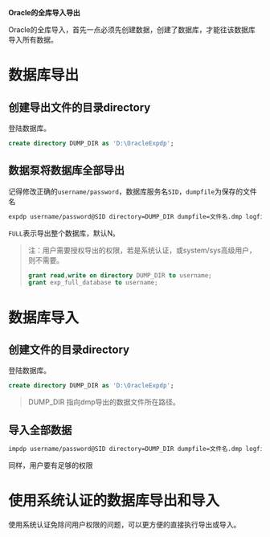 **Oracle的全库导入导出**

Oracle的全库导入，首先一点必须先创建数据，创建了数据库，才能往该数据库导入所有数据。

# 数据库导出

## 创建导出文件的目录directory

登陆数据库。

```sql
create directory DUMP_DIR as 'D:\OracleExpdp';
```

## 数据泵将数据库全部导出

记得修改正确的`username/password`，数据库服务名`SID`，`dumpfile`为保存的文件名

```sh
expdp username/password@SID directory=DUMP_DIR dumpfile=文件名.dmp logfile=文件名.log full=y
```

`FULL`表示导出整个数据库，默认N。

> 注：用户需要授权导出的权限，若是系统认证，或system/sys高级用户，则不需要。
> 
> ```sql
> grant read,write on directory DUMP_DIR to username;
> grant exp_full_database to username;
> ```

# 数据库导入

## 创建文件的目录directory

登陆数据库。

```sql
create directory DUMP_DIR as 'D:\OracleExpdp';
```

> DUMP_DIR 指向dmp导出的数据文件所在路径。

## 导入全部数据

```sh
impdp username/password@SID directory=DUMP_DIR dumpfile=文件名.dmp logfile=文件名.log full=y
```

同样，用户要有足够的权限

# 使用系统认证的数据库导出和导入

使用系统认证免除问用户权限的问题，可以更方便的直接执行导出或导入。

